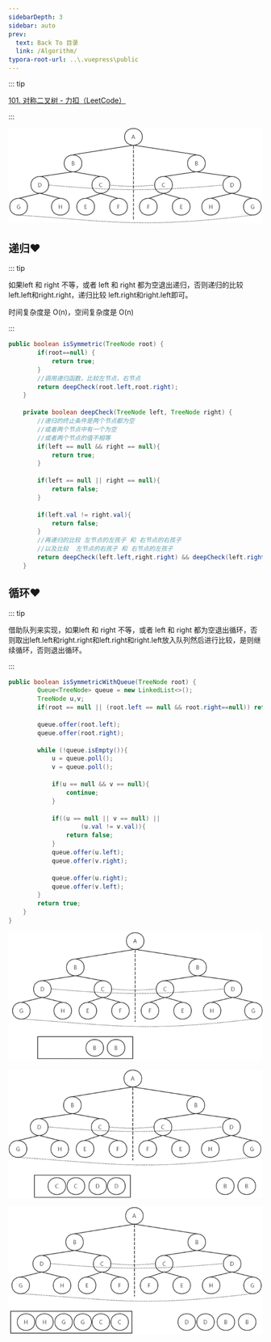 ```yaml
---
sidebarDepth: 3
sidebar: auto
prev:
  text: Back To 目录
  link: /Algorithm/
typora-root-url: ..\.vuepress\public
---
```




::: tip

[101. 对称二叉树 - 力扣（LeetCode）](https://leetcode.cn/problems/symmetric-tree/)



:::

![image-20220814185047252](/images/algorithm/image-20220814185047252.png)

## 递归❤️

::: tip

如果left 和 right 不等，或者 left 和 right 都为空退出递归，否则递归的比较 left.left和right.right，递归比较 left.right和right.left即可。

时间复杂度是 O(n)，空间复杂度是 O(n)

:::

```java
public boolean isSymmetric(TreeNode root) {
        if(root==null) {
            return true;
        }
        //调用递归函数，比较左节点，右节点
        return deepCheck(root.left,root.right);
    }

    private boolean deepCheck(TreeNode left, TreeNode right) {
        //递归的终止条件是两个节点都为空
        //或者两个节点中有一个为空
        //或者两个节点的值不相等
        if(left == null && right == null){
            return true;
        }

        if(left == null || right == null){
            return false;
        }

        if(left.val != right.val){
            return false;
        }
        //再递归的比较 左节点的左孩子 和 右节点的右孩子
        //以及比较  左节点的右孩子 和 右节点的左孩子
        return deepCheck(left.left,right.right) && deepCheck(left.right,right.left);
    }
```



## 循环❤️

::: tip

借助队列来实现，如果left 和 right 不等，或者 left 和 right 都为空退出循环，否则取出left.left和right.right和left.right和right.left放入队列然后进行比较，是则继续循环，否则退出循环。

:::

```java
public boolean isSymmetricWithQueue(TreeNode root) {
        Queue<TreeNode> queue = new LinkedList<>();
        TreeNode u,v;
        if(root == null || (root.left == null && root.right==null)) return true;

        queue.offer(root.left);
        queue.offer(root.right);

        while (!queue.isEmpty()){
            u = queue.poll();
            v = queue.poll();

            if(u == null && v == null){
                continue;
            }

            if((u == null || v == null) ||
                    (u.val != v.val)){
                return false;
            }
            queue.offer(u.left);
            queue.offer(v.right);

            queue.offer(u.right);
            queue.offer(v.left);
        }
        return true;
    }
}
```



![image-20220814190032731](/images/algorithm/image-20220814190032731.png)

![image-20220814190104344](/images/algorithm/image-20220814190104344.png)

![image-20220814190121714](/images/algorithm/image-20220814190121714.png)